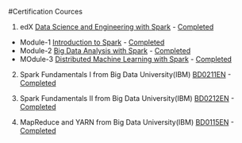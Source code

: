 #Certification Cources

1) edX [Data Science and Engineering with Spark](https://courses.edx.org/dashboard/programs/21/data-science-and-engineering-with-spark) - [Completed](https://courses.edx.org/certificates/cda0d0a4a8154a07ad987863cb125938)

* Module-1 [Introduction to Spark](https://www.edx.org/course/introduction-apache-spark-uc-berkeleyx-cs105x) - [Completed](https://courses.edx.org/certificates/33b22346f77e42ca8b31ac0a753728dd)
* Module-2 [Big Data Analysis with Spark](https://www.edx.org/course/big-data-analysis-apache-spark-uc-berkeleyx-cs110x) - [Completed](https://courses.edx.org/certificates/a5dde506dfd748c599fd727601bec34a)
* MOdule-3 [Distributed Machine Learning with Spark](https://www.edx.org/course/distributed-machine-learning-apache-uc-berkeleyx-cs120x) - [Completed](https://courses.edx.org/certificates/cda0d0a4a8154a07ad987863cb125938)

2) Spark Fundamentals I from Big Data University(IBM) [BD0211EN](https://bigdatauniversity.com/courses/what-is-spark/) -[Completed](https://courses.bigdatauniversity.com/certificates/user/59587/course/course-v1:BigDataUniversity+BD0211EN+2016)

3) Spark Fundamentals II from Big Data University(IBM) [BD0212EN](https://bigdatauniversity.com/courses/spark-rdd/) - [Completed](https://courses.bigdatauniversity.com/certificates/user/59587/course/course-v1:BigDataUniversity+BD0212EN+2016)

4) MapReduce and YARN from Big Data University(IBM) [BD0115EN](https://bigdatauniversity.com/courses/mapreduce-and-yarn/) - [Completed](https://courses.bigdatauniversity.com/certificates/user/59587/course/course-v1:BigDataUniversity+BD0115EN+2016)
